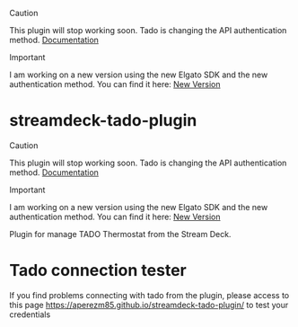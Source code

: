> [!CAUTION]
> This plugin will stop working soon. Tado is changing the API authentication method.
> [Documentation](https://mattdavis90.github.io/node-tado-client/)

> [!IMPORTANT]
> I am working on a new version using the new Elgato SDK and the new authentication method. You can find it here:
> [New Version](https://github.com/aperezm85/streamdeck-tado-v2-plugin)

# streamdeck-tado-plugin

> [!CAUTION]
> This plugin will stop working soon. Tado is changing the API authentication method.
> [Documentation](https://mattdavis90.github.io/node-tado-client/)

> [!IMPORTANT]
> I am working on a new version using the new Elgato SDK and the new authentication method. You can find it here:
> [New Version](https://github.com/aperezm85/streamdeck-tado-v2-plugin)

Plugin for manage TADO Thermostat from the Stream Deck.

# Tado connection tester

If you find problems connecting with tado from the plugin, please access to this page https://aperezm85.github.io/streamdeck-tado-plugin/ to test your credentials
